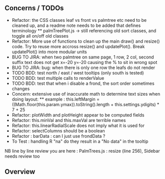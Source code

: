 ## Concerns / TODOs

* Refactor: the CSS classes leaf vs front vs palmtree etc need to be cleaned up, and a readme note needs to be added that defines terminology
  ** palmTreePlot.js -> still referencing old sort classes, and toggle all on/off old classes
* Refactor: More use of functions to clean up the main draw() and resize() code. Try to reuse more accross resize() and updatePlot(). Break updatePlot() into more modular units  
* BUG TO JIRA: when two palmtree on same page, 1 row, 2 col, second suffix text does not get x=-20 y=-20 causing the % to sit in wrong spot
* BUG TO JIRA: bug: when there is only one row the leafs do not render
* TODO BDD: test north / east / west tooltips (only south is tested)
* TODO BDD: test multiple calls to renderValue
* TODO BDD: test that when i disable a frond, the sort order sometimes changes
* Concern: extensive use of inaccurate math to determine text sizes when doing layout:
** example : this.leftMargin = ((Math.floor(this.param.ymax)).toString().length + this.settings.ydigits) * 7 + 25
* Refactor: plotWidth and plotHeight appear to be computed fields
* Refactor: this.minVal and this.maxVal are terrible names
* Refactor: this.linearRadialScale does not imply what it is used for
* Refactor: selectColumns should be a boolean
* Refactor : barData : can I just use frondData ?
* To Test : handling R "na" do they result in a "No data" in the tooltip 

NB line by line review you are here : PalmTrees.js : resize (line 256), Sidebar needs review too

## Overview
